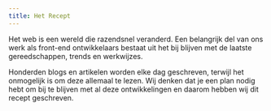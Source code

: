 ```yaml
---
title: Het Recept
---
```


Het web is een wereld die razendsnel veranderd. Een belangrijk del van ons werk als front-end ontwikkelaars bestaat uit het bij blijven met de laatste gereedschappen, trends en werkwijzes.

Honderden blogs en artikelen worden elke dag geschreven, terwijl het onmogelijk is om deze allemaal te lezen. Wij denken dat je een plan nodig hebt om bij te blijven met al deze ontwikkelingen en daarom hebben wij dit recept geschreven.
